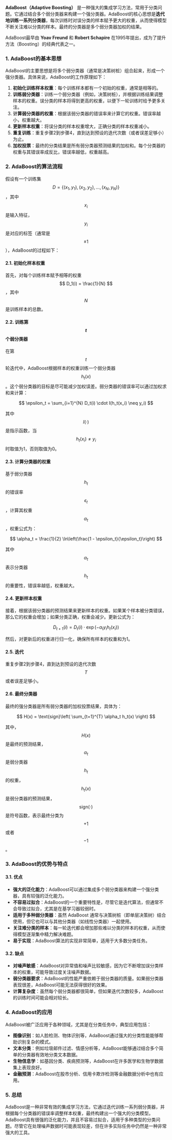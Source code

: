**AdaBoost（Adaptive Boosting）** 是一种强大的集成学习方法，常用于分类问题。它通过结合多个弱分类器来构建一个强分类器。AdaBoost的核心思想是**迭代地训练一系列分类器**，每次训练时对误分类的样本赋予更大的权重，从而使得模型不断关注难以分类的样本。最终的分类器是多个弱分类器加权的结果。

AdaBoost最早由 **Yoav Freund** 和 **Robert Schapire** 在1995年提出，成为了提升方法（Boosting）的经典代表之一。

### 1. AdaBoost的基本思想

AdaBoost的主要思想是将多个弱分类器（通常是决策树桩）组合起来，形成一个强分类器。具体来说，AdaBoost的工作原理如下：

1. **初始化训练样本权重**：每个训练样本都有一个初始的权重，通常是相等的。
2. **训练弱分类器**：训练一个弱分类器（例如，决策树桩），并根据训练结果调整样本的权重。误分类的样本将得到更高的权重，以便下一轮训练时给予更多关注。
3. **计算弱分类器的权重**：根据该弱分类器的错误率来计算它的权重。错误率越小，权重越大。
4. **更新样本权重**：将误分类的样本权重增大，正确分类的样本权重减小。
5. **重复训练**：重复步骤2到步骤4，直到达到预设的迭代次数（或者误差足够小）为止。
6. **加权投票**：最终的分类结果是所有弱分类器预测结果的加权和。每个分类器的权重与其错误率成反比，错误率越低，权重越高。

### 2. AdaBoost的算法流程

假设有一个训练集 $$ D = \{(x_1, y_1), (x_2, y_2), \dots, (x_N, y_N)\} $$，其中 $$ x_i $$ 是输入特征，$$ y_i $$ 是对应的标签（通常是 $$ \pm 1 $$），AdaBoost的过程如下：

#### 2.1. 初始化样本权重
首先，对每个训练样本赋予相等的权重 $$ D_1(i) = \frac{1}{N} $$，其中 $$ N $$ 是训练样本的总数。

#### 2.2. 训练第 $$ t $$ 个弱分类器
在第 $$ t $$ 轮迭代中，AdaBoost根据样本的权重训练一个弱分类器 $$ h_t(x) $$。这个弱分类器的目标是尽可能减少加权误差。弱分类器的错误率可以通过加权求和来计算：

$$
\epsilon_t = \sum_{i=1}^{N} D_t(i) \cdot I(h_t(x_i) \neq y_i)
$$

其中 $$ I(\cdot) $$ 是指示函数，当 $$ h_t(x_i) \neq y_i $$ 时取值为1，否则取值为0。

#### 2.3. 计算分类器的权重
基于弱分类器 $$ h_t $$ 的错误率 $$ \epsilon_t $$，计算其权重 $$ \alpha_t $$，权重公式为：

$$
\alpha_t = \frac{1}{2} \ln\left(\frac{1 - \epsilon_t}{\epsilon_t}\right)
$$

其中 $$ \alpha_t $$ 表示分类器 $$ h_t $$ 的重要性，错误率越低，权重越大。

#### 2.4. 更新样本权重
接着，根据该弱分类器的预测结果来更新样本的权重。如果某个样本被分类错误，那么它的权重会增加；如果分类正确，权重会减少。更新公式为：

$$
D_{t+1}(i) = D_t(i) \cdot \exp\left(-\alpha_t y_i h_t(x_i)\right)
$$

然后，对更新后的权重进行归一化，确保所有样本的权重和为1。

#### 2.5. 迭代
重复步骤2到步骤4，直到达到预设的迭代次数 $$ T $$ 或者误差足够小。

#### 2.6. 最终分类器
最终的强分类器是所有弱分类器的加权投票结果，具体为：

$$
H(x) = \text{sign}\left( \sum_{t=1}^{T} \alpha_t h_t(x) \right)
$$

其中，$$ H(x) $$ 是最终的预测结果，$$ \alpha_t $$ 是弱分类器 $$ h_t $$ 的权重，$$ h_t(x) $$ 是弱分类器的预测结果，$$ \text{sign}(\cdot) $$ 是符号函数，表示最终分类为 $$ +1 $$ 或者 $$ -1 $$。

### 3. AdaBoost的优势与特点

#### 3.1. 优点
- **强大的泛化能力**：AdaBoost可以通过集成多个弱分类器来构建一个强分类器，具有较强的泛化能力。
- **不容易过拟合**：AdaBoost的一个重要特性是，尽管它是迭代算法，但通常不会导致过拟合，尤其是在基学习器较弱时。
- **适用于多种弱分类器**：虽然 AdaBoost 通常与决策树桩（即单层决策树）结合使用，但它也可以与其他分类器（如线性分类器）一起使用。
- **关注难分类的样本**：每一轮迭代都会增加那些难以分类的样本的权重，从而使得模型逐渐集中精力解决难题。
- **易于实现**：AdaBoost算法的实现非常简单，适用于大多数分类任务。

#### 3.2. 缺点
- **对噪声敏感**：AdaBoost对异常值和噪声比较敏感，因为它不断增加误分类样本的权重，可能导致过度关注噪声数据。
- **弱分类器要求**：AdaBoost的性能严重依赖于弱分类器的质量。如果弱分类器表现很差，AdaBoost可能无法获得很好的效果。
- **计算复杂度**：虽然每个弱分类器都很简单，但如果迭代次数较多，AdaBoost的训练时间可能会相对较长。

### 4. AdaBoost的应用

AdaBoost被广泛应用于各种领域，尤其是在分类任务中，典型应用包括：

- **图像识别**：如人脸检测、物体识别等，AdaBoost通过强大的分类性能能够帮助识别复杂的模式。
- **文本分类**：例如垃圾邮件过滤、情感分析等，AdaBoost能够通过结合多个简单的分类器有效地分类文本数据。
- **生物信息学**：如基因分类、疾病预测等，AdaBoost在许多医学和生物学数据集上表现良好。
- **金融预测**：AdaBoost在股市分析、信用卡欺诈检测等金融数据分析中也有应用。

### 5. 总结

AdaBoost是一种非常有效的集成学习方法，它通过迭代训练一系列弱分类器，并根据每个分类器的错误率调整样本权重，最终构建出一个强大的分类模型。AdaBoost具有很强的泛化能力，并且不容易过拟合，适用于多种类型的分类问题。尽管它在处理噪声数据时可能表现较差，但在许多实际任务中仍然是一种非常强大的工具。

